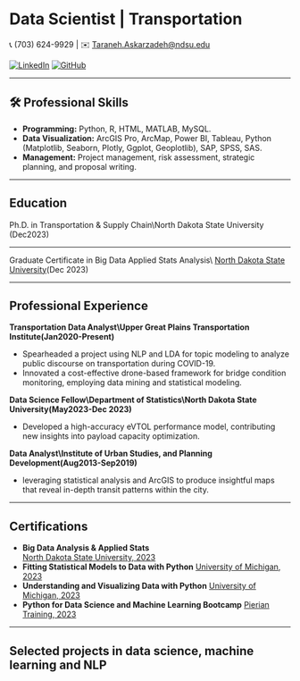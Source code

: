 # Data Scientist | Transportation

📞 (703) 624-9929 | ✉️ [Taraneh.Askarzadeh@ndsu.edu](mailto:Taraneh.Askarzadeh@ndsu.edu)

[![LinkedIn](https://img.shields.io/badge/-LinkedIn-blue?style=flat&logo=LinkedIn&logoColor=white&link=https://linkedin.com/in/taraneh-askarzadeh-ph-d-b974a4b3)](https://linkedin.com/in/taraneh-askarzadeh-ph-d-b974a4b3)
[![GitHub](https://img.shields.io/badge/-GitHub-black?style=flat&logo=GitHub&logoColor=white&link=https://github.com/TaranehAskarzadeh)](https://github.com/TaranehAskarzadeh)

---

## 🛠 Professional Skills

- **Programming:** Python, R, HTML, MATLAB, MySQL.
- **Data Visualization:** ArcGIS Pro, ArcMap, Power BI, Tableau, Python (Matplotlib, Seaborn, Plotly, Ggplot, Geoplotlib), SAP, SPSS, SAS.
- **Management:** Project management, risk assessment, strategic planning, and proposal writing.

---

##  Education

Ph.D. in Transportation & Supply Chain\North Dakota State University (Dec2023)

---
Graduate Certificate in Big Data Applied Stats Analysis\ [North Dakota State University](https://www.parchment.com/u/award/83d69a01410dc0aebd33f3b4c973afad)(Dec 2023)

---

## Professional Experience

**Transportation Data Analyst\Upper Great Plains Transportation Institute(Jan2020-Present)**
- Spearheaded a project using NLP and LDA for topic modeling to analyze public discourse on transportation during COVID-19.
- Innovated a cost-effective drone-based framework for bridge condition monitoring, employing data mining and statistical modeling.

**Data Science Fellow\Department of Statistics\North Dakota State University(May2023-Dec 2023)**
- Developed a high-accuracy eVTOL performance model, contributing new insights into payload capacity optimization.

**Data Analyst\Institute of Urban Studies, and Planning Development(Aug2013-Sep2019)**
- leveraging statistical analysis and ArcGIS to produce insightful maps that reveal in-depth transit patterns within the city.
---

## Certifications

- **Big Data Analysis & Applied Stats**       
  [North Dakota State University, 2023](https://www.parchment.com/u/award/83d69a01410dc0aebd33f3b4c973afad)
- **Fitting Statistical Models to Data with Python**
   [University of Michigan, 2023](https://www.coursera.org/account/accomplishments/certificate/5KXUGKKKFJJR)
- **Understanding and Visualizing Data with Python**
  [University of Michigan, 2023](https://www.coursera.org/account/accomplishments/verify/FY5V7DVXVBJX?utm_source=link&utm_medium=certificate&utm_content=cert_image&utm_campaign=sharing_cta&utm_product=course)
- **Python for Data Science and Machine Learning Bootcamp**
 [Pierian Training, 2023](https://www.udemy.com/certificate/UC-7b95569e-0d5c-4a9b-a386-e3263f4d73c6/)
---

## Selected projects in data science, machine learning and NLP

